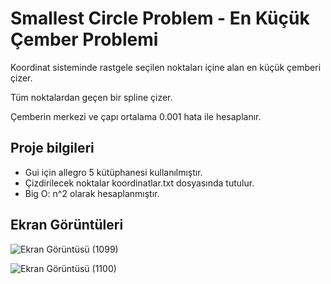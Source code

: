 # Smallest Circle Problem - En Küçük Çember Problemi
Koordinat sisteminde rastgele seçilen noktaları içine alan en küçük çemberi çizer.

Tüm noktalardan geçen bir spline çizer.

Çemberin merkezi ve çapı ortalama 0.001 hata ile hesaplanır.

## Proje bilgileri
- Gui için allegro 5 kütüphanesi kullanılmıştır.
- Çizdirilecek noktalar koordinatlar.txt dosyasında tutulur. 
- Big O: n^2 olarak hesaplanmıştır.

## Ekran Görüntüleri

![Ekran Görüntüsü (1099)](https://user-images.githubusercontent.com/86842336/166262525-eb331b1d-6ddf-4fa3-aef9-dbffc6250fb7.png)

![Ekran Görüntüsü (1100)](https://user-images.githubusercontent.com/86842336/166262295-4a338a8d-83d9-4c4a-8612-2bff69ed1d09.png)
